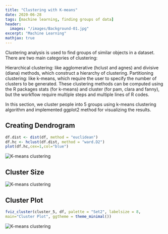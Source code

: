 ```yaml
---
title: "Clustering with K-means"
date: 2020-06-28
tags: [machine learning, finding groups of data]
header:
  images: "/images/Background-01.jpg"
excerpt: "Machine Learning"
mathjax: true
---
```

Clustering analysis is used to find groups of similar objects in a dataset. There are two main categories of clustering:

Hierarchical clustering: like agglomerative (hclust and agnes) and divisive (diana) methods, which construct a hierarchy of clustering.
Partitioning clustering: like k-means, which require the user to specify the number of clusters to be generated.
These clustering methods can be computed using the R packages stats (for k-means) and cluster (for pam, clara and fanny), but the workflow require multiple steps and multiple lines of R codes.

In this section, we cluster people into 5 groups using k-means clustering algorithm and implemented ggplot2 method for visualizing the results.


## Creating Dendrogram
```r
df.dist <- dist(df, method = "euclidean")
df.hc <- hclust(df.dist, method = "ward.D2")
plot(df.hc,cex=1,col="blue")
```
<img src="{{ site.url }}{{ site.baseurl }}/images/clusteringwithkmeans/Dendrogram.png" alt="K-means clustering">


## Cluster Size
<img src="{{ site.url }}{{ site.baseurl }}/images/clusteringwithkmeans/Clustersize.png" alt="K-means clustering">

## Cluster Plot
```r
fviz_cluster(cluster_5, df, palette = "Set2", labelsize = 8,
main="Cluster Plot", ggtheme = theme_minimal())
```
<img src="{{ site.url }}{{ site.baseurl }}/images/clusteringwithkmeans/ClusterPlot.png" alt="K-means clustering">
